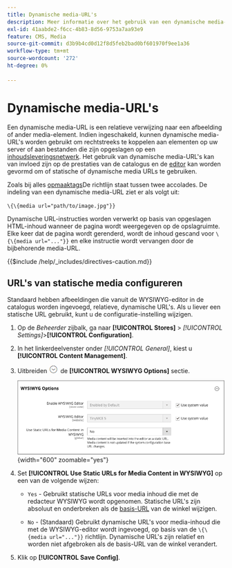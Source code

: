 ```yaml
---
title: Dynamische media-URL's
description: Meer informatie over het gebruik van een dynamische media-URL als een relatieve verwijzing naar een afbeelding of ander media-element.
exl-id: 41aabde2-f6cc-4b83-8d56-9753a7aa93e9
feature: CMS, Media
source-git-commit: d3b9b4cd0d12f8d5feb2bad0bf601970f9ee1a36
workflow-type: tm+mt
source-wordcount: '272'
ht-degree: 0%

---
```


# Dynamische media-URL&#39;s

Een dynamische media-URL is een relatieve verwijzing naar een afbeelding of ander media-element. Indien ingeschakeld, kunnen dynamische media-URL&#39;s worden gebruikt om rechtstreeks te koppelen aan elementen op uw server of aan bestanden die zijn opgeslagen op een [inhoudsleveringsnetwerk](media-storage-content-delivery-network.md). Het gebruik van dynamische media-URL&#39;s kan van invloed zijn op de prestaties van de catalogus en de [editor](editor.md#configure-the-editor) kan worden gevormd om of statische of dynamische media URLs te gebruiken.

Zoals bij alles [opmaaktags](../systems/markup-tags.md)De richtlijn staat tussen twee accolades. De indeling van een dynamische media-URL ziet er als volgt uit:

`\{\{media url="path/to/image.jpg"}}`

Dynamische URL-instructies worden verwerkt op basis van opgeslagen HTML-inhoud wanneer de pagina wordt weergegeven op de opslagruimte. Elke keer dat de pagina wordt gerenderd, wordt de inhoud gescand voor `\{\{media url="..."}}` en elke instructie wordt vervangen door de bijbehorende media-URL.

{{$include /help/_includes/directives-caution.md}}

## URL&#39;s van statische media configureren

Standaard hebben afbeeldingen die vanuit de WYSIWYG-editor in de catalogus worden ingevoegd, relatieve, dynamische URL&#39;s. Als u liever een statische URL gebruikt, kunt u de configuratie-instelling wijzigen.

1. Op de _Beheerder_ zijbalk, ga naar **[!UICONTROL Stores]** > _[!UICONTROL Settings]_>**[!UICONTROL Configuration]**.

1. In het linkerdeelvenster onder _[!UICONTROL General]_, kiest u **[!UICONTROL Content Management]**.

1. Uitbreiden ![Expansiekiezer](../assets/icon-display-expand.png) de **[!UICONTROL WYSIWYG Options]** sectie.

   ![WYSIWYG-opties](./assets/content-management-wysiwyg-options.png){width="600" zoomable="yes"}

1. Set **[!UICONTROL Use Static URLs for Media Content in WYSIWYG]** op een van de volgende wijzen:

   - `Yes` - Gebruikt statische URLs voor media inhoud die met de redacteur WYSIWYG wordt opgenomen. Statische URL&#39;s zijn absoluut en onderbreken als de [basis-URL](../stores-purchase/store-urls.md) van de winkel wijzigen.

   - `No` - (Standaard) Gebruikt dynamische URL&#39;s voor media-inhoud die met de WYSIWYG-editor wordt ingevoegd, op basis van de `\{\{media url="..."}}` richtlijn. Dynamische URL&#39;s zijn relatief en worden niet afgebroken als de basis-URL van de winkel verandert.

1. Klik op **[!UICONTROL Save Config]**.
